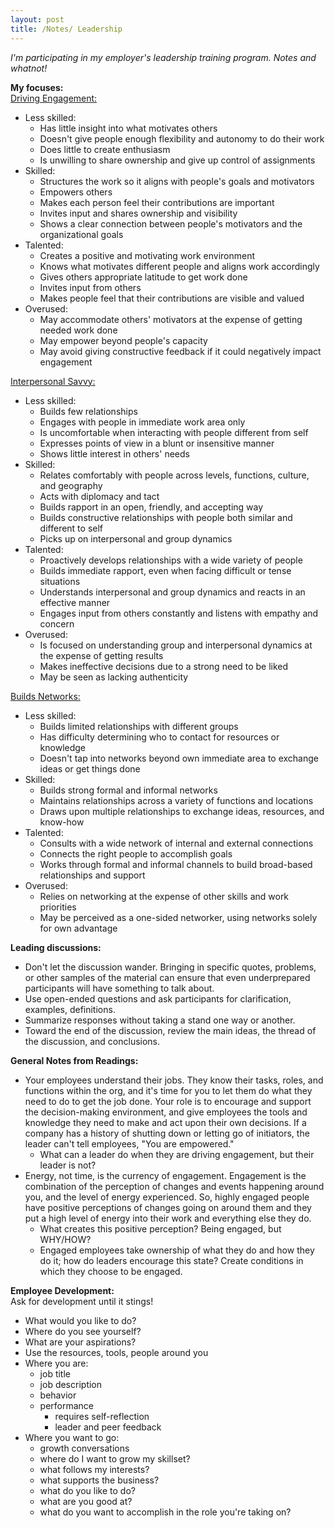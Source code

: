 ```yaml
---
layout: post
title: /Notes/ Leadership
---
```


_I'm participating in my employer's leadership training program. Notes and whatnot!_

**My focuses:**  
<ins>Driving Engagement:</ins>

- Less skilled:
    - Has little insight into what motivates others
    - Doesn't give people enough flexibility and autonomy to do their work
    - Does little to create enthusiasm
    - Is unwilling to share ownership and give up control of assignments
- Skilled:
    - Structures the work so it aligns with people's goals and motivators
    - Empowers others
    - Makes each person feel their contributions are important
    - Invites input and shares ownership and visibility
    - Shows a clear connection between people's motivators and the organizational goals
- Talented:
    - Creates a positive and motivating work environment
    - Knows what motivates different people and aligns work accordingly
    - Gives others appropriate latitude to get work done
    - Invites input from others
    - Makes people feel that their contributions are visible and valued
- Overused:
    - May accommodate others' motivators at the expense of getting needed work done
    - May empower beyond people's capacity
    - May avoid giving constructive feedback if it could negatively impact engagement  

<ins>Interpersonal Savvy:</ins>  

- Less skilled:
    - Builds few relationships
    - Engages with people in immediate work area only
    - Is uncomfortable when interacting with people different from self
    - Expresses points of view in a blunt or insensitive manner
    - Shows little interest in others' needs
- Skilled:
    - Relates comfortably with people across levels, functions, culture, and geography
    - Acts with diplomacy and tact
    - Builds rapport in an open, friendly, and accepting way
    - Builds constructive relationships with people both similar and different to self
    - Picks up on interpersonal and group dynamics
- Talented:
    - Proactively develops relationships with a wide variety of people
    - Builds immediate rapport, even when facing difficult or tense situations
    - Understands interpersonal and group dynamics and reacts in an effective manner
    - Engages input from others constantly and listens with empathy and concern
- Overused:
    - Is focused on understanding group and interpersonal dynamics at the expense of getting results
    - Makes ineffective decisions due to a strong need to be liked
    - May be seen as lacking authenticity  

<ins>Builds Networks:</ins>  

- Less skilled:
    - Builds limited relationships with different groups
    - Has difficulty determining who to contact for resources or knowledge
    - Doesn't tap into networks beyond own immediate area to exchange ideas or get things done
- Skilled:
    - Builds strong formal and informal networks
    - Maintains relationships across a variety of functions and locations
    - Draws upon multiple relationships to exchange ideas, resources, and know-how
- Talented:
    - Consults with a wide network of internal and external connections
    - Connects the right people to accomplish goals
    - Works through formal and informal channels to build broad-based relationships and support
- Overused:
    - Relies on networking at the expense of other skills and work priorities
    - May be perceived as a one-sided networker, using networks solely for own advantage

**Leading discussions:**  

- Don't let the discussion wander. Bringing in specific quotes, problems, or other samples of the material can ensure that even underprepared participants will have something to talk about.
- Use open-ended questions and ask participants for clarification, examples, definitions.
- Summarize responses without taking a stand one way or another.
- Toward the end of the discussion, review the main ideas, the thread of the discussion, and conclusions.

**General Notes from Readings:**  

- Your employees understand their jobs. They know their tasks, roles, and functions within the org, and it's time for you to let them do what they need to do to get the job done. Your role is to encourage and support the decision-making environment, and give employees the tools and knowledge they need to make and act upon their own decisions. If a company has a history of shutting down or letting go of initiators, the leader can't tell employees, "You are empowered."  
    - What can a leader do when they are driving engagement, but their leader is not?
- Energy, not time, is the currency of engagement. Engagement is the combination of the perception of changes and events happening around you, and the level of energy experienced. So, highly engaged people have positive perceptions of changes going on around them and they put a high level of energy into their work and everything else they do.
    - What creates this positive perception? Being engaged, but WHY/HOW?
    - Engaged employees take ownership of what they do and how they do it; how do leaders encourage this state? Create conditions in which they choose to be engaged.

**Employee Development:**  
Ask for development until it stings!
- What would you like to do?
- Where do you see yourself?
- What are your aspirations?
- Use the resources, tools, people around you
- Where you are:
    - job title
    - job description
    - behavior
    - performance
        - requires self-reflection
        - leader and peer feedback
- Where you want to go:
    - growth conversations
    - where do I want to grow my skillset?
    - what follows my interests?
    - what supports the business?
    - what do you like to do?
    - what are you good at?
    - what do you want to accomplish in the role you're taking on?


